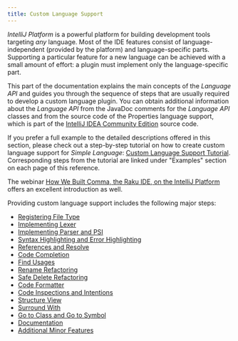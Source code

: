 ```yaml
---
title: Custom Language Support
---
```

<!-- Copyright 2000-2020 JetBrains s.r.o. and other contributors. Use of this source code is governed by the Apache 2.0 license that can be found in the LICENSE file. -->

*IntelliJ Platform* is a powerful platform for building development tools targeting *any* language.
Most of the IDE features consist of language-independent (provided by the platform) and language-specific parts.
Supporting a particular feature for a new language can be achieved with a small amount of effort: 
a plugin must implement only the language-specific part.

This part of the documentation explains the main concepts of the *Language API* and guides you through the sequence of steps that are usually required to develop a custom language plugin.
You can obtain additional information about the *Language API* from the JavaDoc comments for the *Language API* classes and from the source code of the Properties language support, which is part of the
[IntelliJ IDEA Community Edition](https://github.com/JetBrains/intellij-community)
source code.


If you prefer a full example to the detailed descriptions offered in this section, please check out a step-by-step tutorial on how to create custom language support for _Simple Language_:
[Custom Language Support Tutorial](/tutorials/custom_language_support_tutorial.md). Corresponding steps from the tutorial are linked under "Examples" section on each page of this reference.

The webinar [How We Built Comma, the Raku IDE, on the IntelliJ Platform](https://blog.jetbrains.com/platform/2020/01/webinar-recording-how-we-built-comma-the-raku-ide-on-the-intellij-platform/) offers an excellent introduction as well.

Providing custom language support includes the following major steps:

* [Registering File Type](/reference_guide/custom_language_support/registering_file_type.md)
* [Implementing Lexer](/reference_guide/custom_language_support/implementing_lexer.md)
* [Implementing Parser and PSI](/reference_guide/custom_language_support/implementing_parser_and_psi.md)
* [Syntax Highlighting and Error Highlighting](/reference_guide/custom_language_support/syntax_highlighting_and_error_highlighting.md)
* [References and Resolve](/reference_guide/custom_language_support/references_and_resolve.md)
* [Code Completion](/reference_guide/custom_language_support/code_completion.md)
* [Find Usages](/reference_guide/custom_language_support/find_usages.md)
* [Rename Refactoring](/reference_guide/custom_language_support/rename_refactoring.md)
* [Safe Delete Refactoring](/reference_guide/custom_language_support/safe_delete_refactoring.md)
* [Code Formatter](/reference_guide/custom_language_support/code_formatting.md)
* [Code Inspections and Intentions](/reference_guide/custom_language_support/code_inspections_and_intentions.md)
* [Structure View](/reference_guide/custom_language_support/structure_view.md)
* [Surround With](/reference_guide/custom_language_support/surround_with.md)
* [Go to Class and Go to Symbol](/reference_guide/custom_language_support/go_to_class_and_go_to_symbol.md)
* [Documentation](/reference_guide/custom_language_support/documentation.md)
* [Additional Minor Features](/reference_guide/custom_language_support/additional_minor_features.md)

